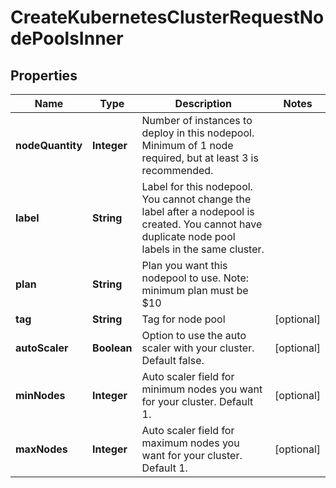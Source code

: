 

# CreateKubernetesClusterRequestNodePoolsInner


## Properties

| Name | Type | Description | Notes |
|------------ | ------------- | ------------- | -------------|
|**nodeQuantity** | **Integer** | Number of instances to deploy in this nodepool. Minimum of 1 node required, but at least 3 is recommended. |  |
|**label** | **String** | Label for this nodepool. You cannot change the label after a nodepool is created. You cannot have duplicate node pool labels in the same cluster. |  |
|**plan** | **String** | Plan you want this nodepool to use. Note: minimum plan must be $10 |  |
|**tag** | **String** | Tag for node pool |  [optional] |
|**autoScaler** | **Boolean** | Option to use the auto scaler with your cluster. Default false. |  [optional] |
|**minNodes** | **Integer** | Auto scaler field for minimum nodes you want for your cluster. Default 1. |  [optional] |
|**maxNodes** | **Integer** | Auto scaler field for maximum nodes you want for your cluster. Default 1. |  [optional] |



